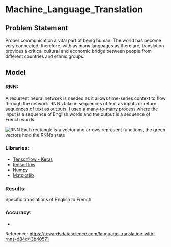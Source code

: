 # Machine_Language_Translation

## Problem Statement

Proper communication a vital part of being human. The world has become very connected, therefore, with as many languages as there are, translation provides a critical cultural and economic bridge between people from different countries and ethnic groups.

## Model

### RNN:
A recurrent neural network is needed as it allows time-series context to flow through the network. RNNs take in sequences of text as inputs or return sequences of text as outputs, I used a many-to-many process where the input is a sequence of English words and the output is a sequence of French words.

![RNN](https://user-images.githubusercontent.com/62629426/222014075-63851463-0c0e-4ad9-9d37-44d530699082.png)
Each rectangle is a vector and arrows represent functions, the green vectors hold the RNN’s state

### Libraries: 
- [Tensorflow - Keras](https://www.tensorflow.org/api_docs/python/tf/keras)
- [tensorflow](https://www.tensorflow.org/)
- [Numpy](https://numpy.org/)
- [Matplotlib](https://matplotlib.org/)

### Results:
Specific translations of English to French

### Accuracy:
-

Reference: https://towardsdatascience.com/language-translation-with-rnns-d84d43b40571
